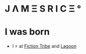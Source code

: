 # J Λ M Ξ S R I C Ξ °
# I was born

<UL>
  <LI>I ⚡️ at <a href="https://fictiontribe.com">Fiction Tribe</a> and <a href="https://lagoonlive.com">Lagoon</a></LI>

  
